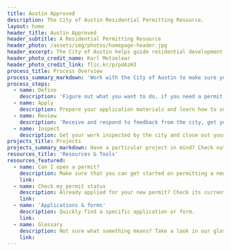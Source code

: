```yaml
---
title: Austin Approved
description: The City of Austin Residential Permitting Resource.
layout: home
header_title: Austin Approved
header_subtitle: A Residential Permitting Resource
header_photo: /assets/img/photos/homepage-header.jpg
header_excerpt: The City of Austin helps guide residential development to promote safe and sustainable growth.
header_photo_credit_name: Karl Metzelear
header_photo_credit_link: flic.kr/p/pdAzH3
process_title: Process Overview
process_summary_markdown: 'Work with the City of Austin to make sure your next building or renovation project is safe, sustainable, and permitted. There are four key steps to getting a permit.'
process_steps:
  - name: Define
    description: 'Figure out what you want to do, if you need a permit, and how to get a free consultation.'
  - name: Apply
    description: Prepare your application materials and learn how to submit your application.
  - name: Review
    description: 'Receive and respond to feedback from the city, get your permit, and begin your project.'
  - name: Inspect
    description: Get your work inspected by the city and close out your permit(s).
projects_title: Projects
projects_summary_markdown: Have a particular project in mind? Check out our detailed guides to permitting some common Austin residential projects.
resources_title: 'Resources & Tools'
resources_featured:
  - name: Can I open a permit?
    description: Make sure that you can get started on permitting a new project with the City.
    link:
  - name: Check my permit status
    description: Already applied for your new permit? Check its current status.
    link:
  - name: 'Applications & forms'
    description: Quickly find a specific application or form.
    link:
  - name: Glossary
    description: Not sure what something means? Take a look in our glossary of terms.
    link:
---
```



